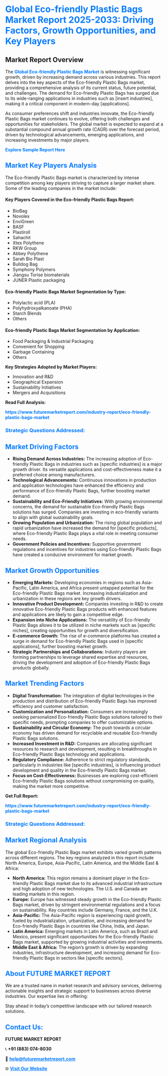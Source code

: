 <h1 style="color: #007BFF;">Global Eco-friendly Plastic Bags Market Report 2025-2033: Driving Factors, Growth Opportunities, and Key Players</h1>

<section id="overview">
<h2>Market Report Overview</h2>
<p>The <a href="https://www.futuremarketreport.com/industry-report/eco-friendly-plastic-bags-market" style="color: #007BFF; text-decoration: none;"><strong>Global Eco-friendly Plastic Bags Market</strong></a> is witnessing significant growth, driven by increasing demand across various industries. This report delves into the key aspects of the Eco-friendly Plastic Bags market, providing a comprehensive analysis of its current status, future potential, and challenges. The demand for Eco-friendly Plastic Bags has surged due to its wide-ranging applications in industries such as [insert industries], making it a critical component in modern-day [applications].</p>
<p>As consumer preferences shift and industries innovate, the Eco-friendly Plastic Bags market continues to evolve, offering both challenges and opportunities for stakeholders. The global market is expected to expand at a substantial compound annual growth rate (CAGR) over the forecast period, driven by technological advancements, emerging applications, and increasing investments by major players.</p>
</section>

<section id="overview">
<p><a href="https://www.futuremarketreport.com/request-sample/reportId=60955" style="color: #007BFF; text-decoration: none;"><strong>Explore Sample Report Here</strong></a></p>
</section>

<section id="key-players">
<h2 style="color: #007BFF;">Market Key Players Analysis</h2>
<p>The Eco-friendly Plastic Bags market is characterized by intense competition among key players striving to capture a larger market share. Some of the leading companies in the market include:</p>
<h4>Key Players Covered in the Eco-friendly Plastic Bags Report:</h4>
<ul><li>BioBag</li><li>Novolex</li><li>EnviGreen</li><li>BASF</li><li>Plastiroll</li><li>Sahachit</li><li>Xtex Polythene</li><li>RKW Group</li><li>Abbey Polythene</li><li>Sarah Bio Plast</li><li>Bulldog Bag</li><li>Symphony Polymers</li><li>Jiangsu Torise biomaterials</li><li>JUNER Plastic packaging</li></ul>
<h4>Eco-friendly Plastic Bags Market Segmentation by Type:</h4>
<ul><li>Polylactic acid (PLA)</li><li>Polyhydroxyalkanoate (PHA)</li><li>Starch Blends</li><li>Others</li></ul>

<h4>Eco-friendly Plastic Bags Market Segmentation by Application:</h4>
<ul><li>Food Packaging &amp; Industrial Packaging</li><li>Convenient for Shopping</li><li>Garbage Containing</li><li>Others</li></ul>
<p><strong>Key Strategies Adopted by Market Players:</strong></p>
<ul>
<li>Innovation and R&D</li>
<li>Geographical Expansion</li>
<li>Sustainability Initiatives</li>
<li>Mergers and Acquisitions</li>
</ul>
</section>

<section>
<p><strong>Read Full Analysis: </strong></p><a href="https://www.futuremarketreport.com/industry-report/eco-friendly-plastic-bags-market" style="color: #007BFF; text-decoration: none;"><strong>https://www.futuremarketreport.com/industry-report/eco-friendly-plastic-bags-market</strong></a>
<h3 style="color: #007BFF;">Strategic Questions Addressed:</h3>
</section>

<section id="driving-factors">
<h2 style="color: #007BFF;">Market Driving Factors</h2>
<ul>
<li><strong>Rising Demand Across Industries:</strong> The increasing adoption of Eco-friendly Plastic Bags in industries such as [specific industries] is a major growth driver. Its versatile applications and cost-effectiveness make it a preferred choice among manufacturers.</li>
<li><strong>Technological Advancements:</strong> Continuous innovations in production and application technologies have enhanced the efficiency and performance of Eco-friendly Plastic Bags, further boosting market demand.</li>
<li><strong>Sustainability and Eco-Friendly Initiatives:</strong> With growing environmental concerns, the demand for sustainable Eco-friendly Plastic Bags solutions has surged. Companies are investing in eco-friendly variants to align with global sustainability goals.</li>
<li><strong>Growing Population and Urbanization:</strong> The rising global population and rapid urbanization have increased the demand for [specific products], where Eco-friendly Plastic Bags plays a vital role in meeting consumer needs.</li>
<li><strong>Government Policies and Incentives:</strong> Supportive government regulations and incentives for industries using Eco-friendly Plastic Bags have created a conducive environment for market growth.</li>
</ul>
</section>

<section id="growth-opportunities">
<h2 style="color: #007BFF;">Market Growth Opportunities</h2>
<ul>
<li><strong>Emerging Markets:</strong> Developing economies in regions such as Asia-Pacific, Latin America, and Africa present untapped potential for the Eco-friendly Plastic Bags market. Increasing industrialization and urbanization in these regions are key growth drivers.</li>
<li><strong>Innovative Product Development:</strong> Companies investing in R&D to create innovative Eco-friendly Plastic Bags products with enhanced features and applications are likely to gain a competitive edge.</li>
<li><strong>Expansion into Niche Applications:</strong> The versatility of Eco-friendly Plastic Bags allows it to be utilized in niche markets such as [specific niches], creating opportunities for growth and diversification.</li>
<li><strong>E-commerce Growth:</strong> The rise of e-commerce platforms has created a surge in demand for Eco-friendly Plastic Bags used in [specific applications], further boosting market growth.</li>
<li><strong>Strategic Partnerships and Collaborations:</strong> Industry players are forming partnerships to leverage shared expertise and resources, driving the development and adoption of Eco-friendly Plastic Bags products globally.</li>
</ul>
</section>

<section id="trending-factors">
<h2 style="color: #007BFF;">Market Trending Factors</h2>
<ul>
<li><strong>Digital Transformation:</strong> The integration of digital technologies in the production and distribution of Eco-friendly Plastic Bags has improved efficiency and customer satisfaction.</li>
<li><strong>Customization and Personalization:</strong> Consumers are increasingly seeking personalized Eco-friendly Plastic Bags solutions tailored to their specific needs, prompting companies to offer customizable options.</li>
<li><strong>Sustainability and Circular Economy:</strong> The push towards a circular economy has driven demand for recyclable and reusable Eco-friendly Plastic Bags solutions.</li>
<li><strong>Increased Investment in R&D:</strong> Companies are allocating significant resources to research and development, resulting in breakthroughs in Eco-friendly Plastic Bags technology and applications.</li>
<li><strong>Regulatory Compliance:</strong> Adherence to strict regulatory standards, particularly in industries like [specific industries], is influencing product development and quality in the Eco-friendly Plastic Bags market.</li>
<li><strong>Focus on Cost-Effectiveness:</strong> Businesses are exploring cost-efficient Eco-friendly Plastic Bags solutions without compromising on quality, making the market more competitive.</li>
</ul>
</section>

<section>
<p><strong>Get Full Report: </strong></p><a href="https://www.futuremarketreport.com/industry-report/eco-friendly-plastic-bags-market" style="color: #007BFF; text-decoration: none;"><strong>https://www.futuremarketreport.com/industry-report/eco-friendly-plastic-bags-market</strong></a>
<h3 style="color: #007BFF;">Strategic Questions Addressed:</h3>
</section>


<section id="regional-analysis">
<h2 style="color: #007BFF;">Market Regional Analysis</h2>
<p>The global Eco-friendly Plastic Bags market exhibits varied growth patterns across different regions. The key regions analyzed in this report include North America, Europe, Asia-Pacific, Latin America, and the Middle East & Africa:</p>
<ul>
<li><strong>North America:</strong> This region remains a dominant player in the Eco-friendly Plastic Bags market due to its advanced industrial infrastructure and high adoption of new technologies. The U.S. and Canada are leading markets in this region.</li>
<li><strong>Europe:</strong> Europe has witnessed steady growth in the Eco-friendly Plastic Bags market, driven by stringent environmental regulations and a focus on sustainability. Key countries include Germany, France, and the U.K.</li>
<li><strong>Asia-Pacific:</strong> The Asia-Pacific region is experiencing rapid growth, fueled by industrialization, urbanization, and increasing demand for Eco-friendly Plastic Bags in countries like China, India, and Japan.</li>
<li><strong>Latin America:</strong> Emerging markets in Latin America, such as Brazil and Mexico, present significant opportunities for the Eco-friendly Plastic Bags market, supported by growing industrial activities and investments.</li>
<li><strong>Middle East & Africa:</strong> The region’s growth is driven by expanding industries, infrastructure development, and increasing demand for Eco-friendly Plastic Bags in sectors like [specific sectors].</li>
</ul>
</section>

<footer>
<h2 style="color: #007BFF;">About FUTURE MARKET REPORT</h2>
<p>We are a trusted name in market research and advisory services, delivering actionable insights and strategic support to businesses across diverse industries. Our expertise lies in offering:</p>

<p>Stay ahead in today’s competitive landscape with our tailored research solutions.</p>

<h2 style="color: #007BFF;">Contact Us:</h2>
<p><strong>FUTURE MARKET REPORT</strong></p>
<p>📞 <strong>+91 (883) 074-8030</strong></p>
<p>📧 <strong><a href="mailto:help@futuremarketreport.com" style="color: #007BFF;">help@futuremarketreport.com</a></strong></p>
<p>🌐 <strong><a href="https://www.futuremarketreport.com/" style="color: #007BFF;">Visit Our Website</a></strong></p>
</footer>